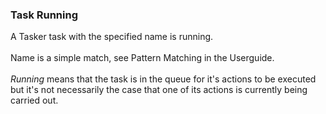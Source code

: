 ### Task Running

A Tasker task with the specified name is running.\
\
Name is a simple match, see Pattern Matching in the Userguide.\
\
*Running* means that the task is in the queue for it\'s actions to be
executed but it\'s not necessarily the case that one of its actions is
currently being carried out.
